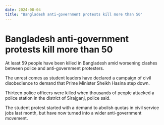 ```yaml
---
date: 2024-08-04
title: "Bangladesh anti-government protests kill more than 50"
---
```


# Bangladesh anti-government protests kill more than 50

At least 59 people have been killed in Bangladesh amid worsening clashes between police and anti-government protesters.

The unrest comes as student leaders have declared a campaign of civil disobedience to demand that Prime Minister Sheikh Hasina step down.

Thirteen police officers were killed when thousands of people attacked a police station in the district of Sirajganj, police said.

The student protest started with a demand to abolish quotas in civil service jobs last month, but have now turned into a wider anti-government movement.